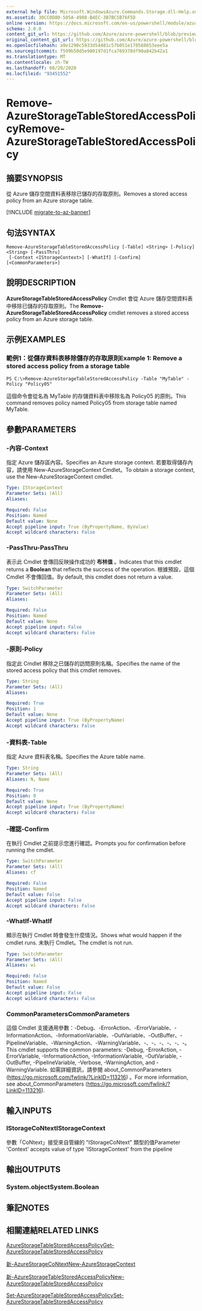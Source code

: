 ```yaml
---
external help file: Microsoft.WindowsAzure.Commands.Storage.dll-Help.xml
ms.assetid: 30CC0D80-505A-4988-B4EC-3B7BC5B76F5D
online version: https://docs.microsoft.com/en-us/powershell/module/azure.storage/remove-azurestoragetablestoredaccesspolicy
schema: 2.0.0
content_git_url: https://github.com/Azure/azure-powershell/blob/preview/src/Storage/Commands.Storage/help/Remove-AzureStorageTableStoredAccessPolicy.md
original_content_git_url: https://github.com/Azure/azure-powershell/blob/preview/src/Storage/Commands.Storage/help/Remove-AzureStorageTableStoredAccessPolicy.md
ms.openlocfilehash: a9e1290c5933d54481c57b051e170568653eee5a
ms.sourcegitcommit: f599b50d5e980197d1fca769378df90a842b42a1
ms.translationtype: MT
ms.contentlocale: zh-TW
ms.lasthandoff: 08/20/2020
ms.locfileid: "93451552"
---
```

# <span data-ttu-id="8ec3a-101">Remove-AzureStorageTableStoredAccessPolicy</span><span class="sxs-lookup"><span data-stu-id="8ec3a-101">Remove-AzureStorageTableStoredAccessPolicy</span></span>

## <span data-ttu-id="8ec3a-102">摘要</span><span class="sxs-lookup"><span data-stu-id="8ec3a-102">SYNOPSIS</span></span>
<span data-ttu-id="8ec3a-103">從 Azure 儲存空間資料表移除已儲存的存取原則。</span><span class="sxs-lookup"><span data-stu-id="8ec3a-103">Removes a stored access policy from an Azure storage table.</span></span>

[!INCLUDE [migrate-to-az-banner](../../includes/migrate-to-az-banner.md)]

## <span data-ttu-id="8ec3a-104">句法</span><span class="sxs-lookup"><span data-stu-id="8ec3a-104">SYNTAX</span></span>

```
Remove-AzureStorageTableStoredAccessPolicy [-Table] <String> [-Policy] <String> [-PassThru]
 [-Context <IStorageContext>] [-WhatIf] [-Confirm] [<CommonParameters>]
```

## <span data-ttu-id="8ec3a-105">說明</span><span class="sxs-lookup"><span data-stu-id="8ec3a-105">DESCRIPTION</span></span>
<span data-ttu-id="8ec3a-106">**AzureStorageTableStoredAccessPolicy** Cmdlet 會從 Azure 儲存空間資料表中移除已儲存的存取原則。</span><span class="sxs-lookup"><span data-stu-id="8ec3a-106">The **Remove-AzureStorageTableStoredAccessPolicy** cmdlet removes a stored access policy from an Azure storage table.</span></span>

## <span data-ttu-id="8ec3a-107">示例</span><span class="sxs-lookup"><span data-stu-id="8ec3a-107">EXAMPLES</span></span>

### <span data-ttu-id="8ec3a-108">範例1：從儲存資料表移除儲存的存取原則</span><span class="sxs-lookup"><span data-stu-id="8ec3a-108">Example 1: Remove a stored access policy from a storage table</span></span>
```
PS C:\>Remove-AzureStorageTableStoredAccessPolicy -Table "MyTable" -Policy "Policy05"
```

<span data-ttu-id="8ec3a-109">這個命令會從名為 MyTable 的存儲資料表中移除名為 Policy05 的原則。</span><span class="sxs-lookup"><span data-stu-id="8ec3a-109">This command removes policy named Policy05 from storage table named MyTable.</span></span>

## <span data-ttu-id="8ec3a-110">參數</span><span class="sxs-lookup"><span data-stu-id="8ec3a-110">PARAMETERS</span></span>

### <span data-ttu-id="8ec3a-111">-內容</span><span class="sxs-lookup"><span data-stu-id="8ec3a-111">-Context</span></span>
<span data-ttu-id="8ec3a-112">指定 Azure 儲存區內容。</span><span class="sxs-lookup"><span data-stu-id="8ec3a-112">Specifies an Azure storage context.</span></span>
<span data-ttu-id="8ec3a-113">若要取得儲存內容，請使用 New-AzureStorageContext Cmdlet。</span><span class="sxs-lookup"><span data-stu-id="8ec3a-113">To obtain a storage context, use the New-AzureStorageContext cmdlet.</span></span>

```yaml
Type: IStorageContext
Parameter Sets: (All)
Aliases: 

Required: False
Position: Named
Default value: None
Accept pipeline input: True (ByPropertyName, ByValue)
Accept wildcard characters: False
```

### <span data-ttu-id="8ec3a-114">-PassThru</span><span class="sxs-lookup"><span data-stu-id="8ec3a-114">-PassThru</span></span>
<span data-ttu-id="8ec3a-115">表示此 Cmdlet 會傳回反映操作成功的 **布林值** 。</span><span class="sxs-lookup"><span data-stu-id="8ec3a-115">Indicates that this cmdlet returns a **Boolean** that reflects the success of the operation.</span></span>
<span data-ttu-id="8ec3a-116">根據預設，這個 Cmdlet 不會傳回值。</span><span class="sxs-lookup"><span data-stu-id="8ec3a-116">By default, this cmdlet does not return a value.</span></span>

```yaml
Type: SwitchParameter
Parameter Sets: (All)
Aliases: 

Required: False
Position: Named
Default value: None
Accept pipeline input: False
Accept wildcard characters: False
```

### <span data-ttu-id="8ec3a-117">-原則</span><span class="sxs-lookup"><span data-stu-id="8ec3a-117">-Policy</span></span>
<span data-ttu-id="8ec3a-118">指定此 Cmdlet 移除之已儲存的訪問原則名稱。</span><span class="sxs-lookup"><span data-stu-id="8ec3a-118">Specifies the name of the stored access policy that this cmdlet removes.</span></span>

```yaml
Type: String
Parameter Sets: (All)
Aliases: 

Required: True
Position: 1
Default value: None
Accept pipeline input: True (ByPropertyName)
Accept wildcard characters: False
```

### <span data-ttu-id="8ec3a-119">-資料表</span><span class="sxs-lookup"><span data-stu-id="8ec3a-119">-Table</span></span>
<span data-ttu-id="8ec3a-120">指定 Azure 資料表名稱。</span><span class="sxs-lookup"><span data-stu-id="8ec3a-120">Specifies the Azure table name.</span></span>

```yaml
Type: String
Parameter Sets: (All)
Aliases: N, Name

Required: True
Position: 0
Default value: None
Accept pipeline input: True (ByPropertyName)
Accept wildcard characters: False
```

### <span data-ttu-id="8ec3a-121">-確認</span><span class="sxs-lookup"><span data-stu-id="8ec3a-121">-Confirm</span></span>
<span data-ttu-id="8ec3a-122">在執行 Cmdlet 之前提示您進行確認。</span><span class="sxs-lookup"><span data-stu-id="8ec3a-122">Prompts you for confirmation before running the cmdlet.</span></span>

```yaml
Type: SwitchParameter
Parameter Sets: (All)
Aliases: cf

Required: False
Position: Named
Default value: False
Accept pipeline input: False
Accept wildcard characters: False
```

### <span data-ttu-id="8ec3a-123">-WhatIf</span><span class="sxs-lookup"><span data-stu-id="8ec3a-123">-WhatIf</span></span>
<span data-ttu-id="8ec3a-124">顯示在執行 Cmdlet 時會發生什麼情況。</span><span class="sxs-lookup"><span data-stu-id="8ec3a-124">Shows what would happen if the cmdlet runs.</span></span>
<span data-ttu-id="8ec3a-125">未執行 Cmdlet。</span><span class="sxs-lookup"><span data-stu-id="8ec3a-125">The cmdlet is not run.</span></span>

```yaml
Type: SwitchParameter
Parameter Sets: (All)
Aliases: wi

Required: False
Position: Named
Default value: False
Accept pipeline input: False
Accept wildcard characters: False
```

### <span data-ttu-id="8ec3a-126">CommonParameters</span><span class="sxs-lookup"><span data-stu-id="8ec3a-126">CommonParameters</span></span>
<span data-ttu-id="8ec3a-127">這個 Cmdlet 支援通用參數：-Debug、-ErrorAction、-ErrorVariable、-InformationAction、-InformationVariable、-OutVariable、-OutBuffer、-PipelineVariable、-WarningAction、-WarningVariable、-、-、-、-、-、-。</span><span class="sxs-lookup"><span data-stu-id="8ec3a-127">This cmdlet supports the common parameters: -Debug, -ErrorAction, -ErrorVariable, -InformationAction, -InformationVariable, -OutVariable, -OutBuffer, -PipelineVariable, -Verbose, -WarningAction, and -WarningVariable.</span></span> <span data-ttu-id="8ec3a-128">如需詳細資訊，請參閱 about_CommonParameters (https://go.microsoft.com/fwlink/?LinkID=113216) 。</span><span class="sxs-lookup"><span data-stu-id="8ec3a-128">For more information, see about_CommonParameters (https://go.microsoft.com/fwlink/?LinkID=113216).</span></span>

## <span data-ttu-id="8ec3a-129">輸入</span><span class="sxs-lookup"><span data-stu-id="8ec3a-129">INPUTS</span></span>

### <span data-ttu-id="8ec3a-130">IStorageCoNtext</span><span class="sxs-lookup"><span data-stu-id="8ec3a-130">IStorageContext</span></span>

<span data-ttu-id="8ec3a-131">參數「CoNtext」接受來自管線的 "IStorageCoNtext" 類型的值</span><span class="sxs-lookup"><span data-stu-id="8ec3a-131">Parameter 'Context' accepts value of type 'IStorageContext' from the pipeline</span></span>

## <span data-ttu-id="8ec3a-132">輸出</span><span class="sxs-lookup"><span data-stu-id="8ec3a-132">OUTPUTS</span></span>

### <span data-ttu-id="8ec3a-133">System.object</span><span class="sxs-lookup"><span data-stu-id="8ec3a-133">System.Boolean</span></span>

## <span data-ttu-id="8ec3a-134">筆記</span><span class="sxs-lookup"><span data-stu-id="8ec3a-134">NOTES</span></span>

## <span data-ttu-id="8ec3a-135">相關連結</span><span class="sxs-lookup"><span data-stu-id="8ec3a-135">RELATED LINKS</span></span>

[<span data-ttu-id="8ec3a-136">AzureStorageTableStoredAccessPolicy</span><span class="sxs-lookup"><span data-stu-id="8ec3a-136">Get-AzureStorageTableStoredAccessPolicy</span></span>](./Get-AzureStorageTableStoredAccessPolicy.md)

[<span data-ttu-id="8ec3a-137">新-AzureStorageCoNtext</span><span class="sxs-lookup"><span data-stu-id="8ec3a-137">New-AzureStorageContext</span></span>](./New-AzureStorageContext.md)

[<span data-ttu-id="8ec3a-138">新-AzureStorageTableStoredAccessPolicy</span><span class="sxs-lookup"><span data-stu-id="8ec3a-138">New-AzureStorageTableStoredAccessPolicy</span></span>](./New-AzureStorageTableStoredAccessPolicy.md)

[<span data-ttu-id="8ec3a-139">Set-AzureStorageTableStoredAccessPolicy</span><span class="sxs-lookup"><span data-stu-id="8ec3a-139">Set-AzureStorageTableStoredAccessPolicy</span></span>](./Set-AzureStorageTableStoredAccessPolicy.md)
